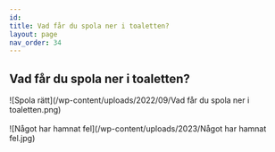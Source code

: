 ```yaml
---
id: 
title: Vad får du spola ner i toaletten?
layout: page
nav_order: 34
---
```


## Vad får du spola ner i toaletten? 

![Spola rätt](/wp-content/uploads/2022/09/Vad får du spola ner i toaletten.png)
<br>
<br>
![Något har hamnat fel](/wp-content/uploads/2023/Något har hamnat fel.jpg)
